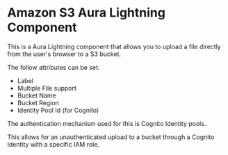 # Amazon S3 Aura Lightning Component

This is a Aura Lightning component that allows you to upload a file directly from the user's browser to a S3 bucket.

The follow attributes can be set:
* Label
* Multiple File support
* Bucket Name
* Bucket Region
* Identity Pool Id (for Cognito)

The authentication mechanism used for this is Cognito Identity pools.

This allows for an unauthenticated upload to a bucket through a Cognito Identity with a specific IAM role.
